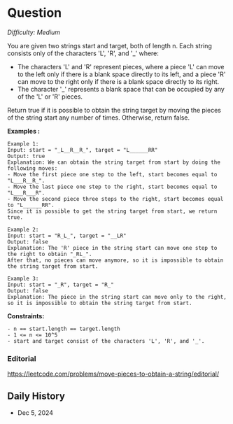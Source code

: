 # Question 

_Difficulty: Medium_

You are given two strings start and target, both of length n. Each string consists only of the characters 'L', 'R', and '_' where:

- The characters 'L' and 'R' represent pieces, where a piece 'L' can move to the left only if there is a blank space directly to its left, and a piece 'R' can move to the right only if there is a blank space directly to its right.
- The character '_' represents a blank space that can be occupied by any of the 'L' or 'R' pieces.

Return true if it is possible to obtain the string target by moving the pieces of the string start any number of times. Otherwise, return false.

**Examples :**
```
Example 1:
Input: start = "_L__R__R_", target = "L______RR"
Output: true
Explanation: We can obtain the string target from start by doing the following moves:
- Move the first piece one step to the left, start becomes equal to "L___R__R_".
- Move the last piece one step to the right, start becomes equal to "L___R___R".
- Move the second piece three steps to the right, start becomes equal to "L______RR".
Since it is possible to get the string target from start, we return true.

Example 2:
Input: start = "R_L_", target = "__LR"
Output: false
Explanation: The 'R' piece in the string start can move one step to the right to obtain "_RL_".
After that, no pieces can move anymore, so it is impossible to obtain the string target from start.

Example 3:
Input: start = "_R", target = "R_"
Output: false
Explanation: The piece in the string start can move only to the right, so it is impossible to obtain the string target from start.
```

**Constraints:**
```
- n == start.length == target.length
- 1 <= n <= 10^5
- start and target consist of the characters 'L', 'R', and '_'.
```

### Editorial
https://leetcode.com/problems/move-pieces-to-obtain-a-string/editorial/

## Daily History
- Dec 5, 2024